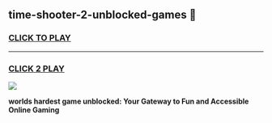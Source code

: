 
## time-shooter-2-unblocked-games 👋
<h3>
<a href="https://premium.freeplayer.one?title=time-shooter-2-unblocked-games&ref=14F">CLICK TO PLAY</a></h3>
<hr>

<h3>
<a href="https://premium.freeplayer.one?title=time-shooter-2-unblocked-games&ref=14F">CLICK 2 PLAY</a>
  
</h3>

<a href="https://premium.freeplayer.one?title=time-shooter-2-unblocked-games&ref=12F/"><img src="https://clearcache.store/games.png"></a>


**worlds hardest game unblocked: Your Gateway to Fun and Accessible Online Gaming**

